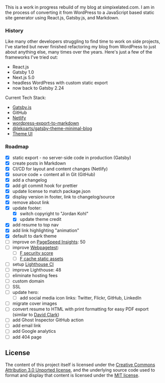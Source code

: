 This is a work in progress rebuild of my blog at simpixelated.com. I am in the process of converting it from WordPress to a JavaScript based static site generator using React.js, Gatsby.js, and Markdown.

### History

Like many other developers struggling to find time to work on side projects, I've started but never finished refactoring my blog from WordPress to just about anything else, many times over the years. Here's just a few of the frameworks I've tried out:

- React.js
- Gatsby 1.0
- Next.js 5.0
- headless WordPress with custom static export
- now back to Gatsby 2.24

Current Tech Stack:

- [Gatsby.js](https://www.gatsbyjs.com/docs/)
- GitHub
- [Netlify](https://docs.netlify.com/#get-started)
- [wordpress-export-to-markdown](https://github.com/lonekorean/wordpress-export-to-markdown)
- [@lekoarts/gatsby-theme-minimal-blog](https://github.com/LekoArts/gatsby-themes/tree/master/themes/gatsby-theme-minimal-blog)
- [Theme UI](https://theme-ui.com/home)

### Roadmap

- [x] static export - no server-side code in production (Gatsby)
- [x] create posts in Markdown
- [x] CI/CD for layout and content changes (Netlify)
- [x] source code + content all in Git (GitHub)
- [x] add a changelog
- [x] add git commit hook for prettier
- [x] update license to match package.json
- [x] display version in footer, link to changelog/source
- [x] remove about link
- [x] update footer:
  - [x] switch copyright to "Jordan Kohl"
  - [x] update theme credit
- [x] add resume to top nav
- [x] add link highlighting "animation"
- [x] default to dark theme
- [ ] improve on [PageSpeed Insights](https://developers.google.com/speed/pagespeed/insights/?url=https%3A%2F%2Fsimpixelated.com): 50
- [ ] improve [Webpagetest](https://webpagetest.org/result/200813_Z5_44a758e1f23a43624841b0d687f06c09/):
  - [ ] [F security score](https://snyk.io/test/website-scanner/?test=200813_Z5_44a758e1f23a43624841b0d687f06c09&utm_medium=referral&utm_source=webpagetest&utm_campaign=website-scanner)
  - [ ] [F cache static assets](https://webpagetest.org/performance_optimization.php?test=200813_Z5_44a758e1f23a43624841b0d687f06c09&run=1#cache_static_content)
- [ ] setup [Lighthouse CI](https://github.com/GoogleChrome/lighthouse-ci/blob/master/docs/getting-started.md)
- [ ] improve Lighthouse: 48
- [ ] eliminate hosting fees
- [ ] custom domain
- [ ] SSL
- [ ] update hero:
  - [ ] add social media icon links: Twitter, Flickr, GitHub, LinkedIn
- [ ] migrate cover images
- [ ] convert resume to HTML with print formatting for easy PDF export (similar to [David Clark](http://davidtheclark.github.io/resume/))
- [ ] add Ghost Inspector GitHub action
- [ ] add email link
- [ ] add Google analytics
- [ ] add 404 page

## License

The content of this project itself is licensed under the [Creative Commons Attribution 3.0 Unported license](https://creativecommons.org/licenses/by/3.0/), and the underlying source code used to format and display that content is licensed under the [MIT license](LICENSE.md).

